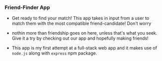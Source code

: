 ### Friend-Finder App

* Get ready to find your match! This app takes in input from a user to match them with the most compatible friend-candidate! Don't worry
* nothin more than friendship goes on here, unless that's what you seek. Give it a try by checking out our app and hopefully making friends!

* This app is my first attempt at a full-stack web app and it makes use of `node.js` along with `express` npm package.

